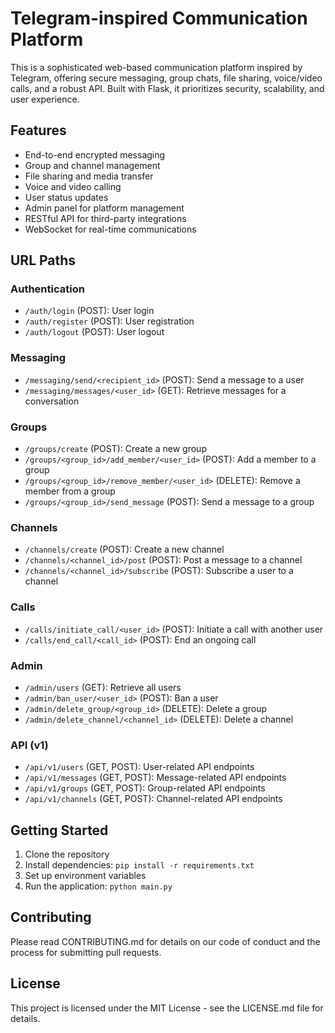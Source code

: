 # Telegram-inspired Communication Platform

This is a sophisticated web-based communication platform inspired by Telegram, offering secure messaging, group chats, file sharing, voice/video calls, and a robust API. Built with Flask, it prioritizes security, scalability, and user experience.

## Features

- End-to-end encrypted messaging
- Group and channel management
- File sharing and media transfer
- Voice and video calling
- User status updates
- Admin panel for platform management
- RESTful API for third-party integrations
- WebSocket for real-time communications

## URL Paths

### Authentication

- `/auth/login` (POST): User login
- `/auth/register` (POST): User registration
- `/auth/logout` (POST): User logout

### Messaging

- `/messaging/send/<recipient_id>` (POST): Send a message to a user
- `/messaging/messages/<user_id>` (GET): Retrieve messages for a conversation

### Groups

- `/groups/create` (POST): Create a new group
- `/groups/<group_id>/add_member/<user_id>` (POST): Add a member to a group
- `/groups/<group_id>/remove_member/<user_id>` (DELETE): Remove a member from a group
- `/groups/<group_id>/send_message` (POST): Send a message to a group

### Channels

- `/channels/create` (POST): Create a new channel
- `/channels/<channel_id>/post` (POST): Post a message to a channel
- `/channels/<channel_id>/subscribe` (POST): Subscribe a user to a channel

### Calls

- `/calls/initiate_call/<user_id>` (POST): Initiate a call with another user
- `/calls/end_call/<call_id>` (POST): End an ongoing call

### Admin

- `/admin/users` (GET): Retrieve all users
- `/admin/ban_user/<user_id>` (POST): Ban a user
- `/admin/delete_group/<group_id>` (DELETE): Delete a group
- `/admin/delete_channel/<channel_id>` (DELETE): Delete a channel

### API (v1)

- `/api/v1/users` (GET, POST): User-related API endpoints
- `/api/v1/messages` (GET, POST): Message-related API endpoints
- `/api/v1/groups` (GET, POST): Group-related API endpoints
- `/api/v1/channels` (GET, POST): Channel-related API endpoints

## Getting Started

1. Clone the repository
2. Install dependencies: `pip install -r requirements.txt`
3. Set up environment variables
4. Run the application: `python main.py`

## Contributing

Please read CONTRIBUTING.md for details on our code of conduct and the process for submitting pull requests.

## License

This project is licensed under the MIT License - see the LICENSE.md file for details.
